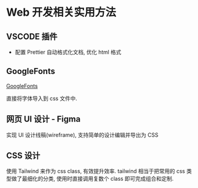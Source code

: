 # Web 开发相关实用方法

## VSCODE 插件

- 配置 Prettier 自动格式化文档, 优化 html 格式

## GoogleFonts

[GoogleFonts](https://fonts.google.com/?preview.text=Open%20Sans%20—%20Light)

直接将字体导入到 css 文件中.

## 网页 UI 设计 - Figma

实现 UI 设计线稿(wireframe), 支持简单的设计编辑并导出为 CSS

## CSS 设计

使用 Tailwind 来作为 css class, 有效提升效率. tailwind 相当于把常用的 css 类型做了最细化的分类, 使用时直接调用复数个 class 即可完成组合和定制.
